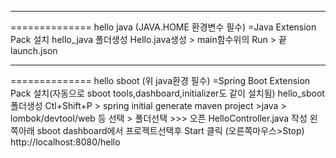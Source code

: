 --------------------------------------------------------------------------------------
============== hello java (JAVA.HOME 환경변수 필수)
	=Java Extension Pack 설치
	hello_java 폴더생성
	Hello.java생성 > main함수위의 Run > 끝
	launch.json

--------------------------------------------------------------------------------------
============== hello sboot (위 java환경 필수)
	=Spring Boot Extension Pack 설치(자동으로 sboot tools,dashboard,initializer도 같이 설치됨)
	hello_sboot 폴더생성
	Ctl+Shift+P > spring initial generate maven project >java > lombok/devtool/web 등 선택 > 폴더선택 >>> 오픈
	HelloController.java 작성 
	왼쪽아래 sboot dashboard에서 프로젝트선택후 Start 클릭 (오른쪽마우스>Stop)
	http://localhost:8080/hello

